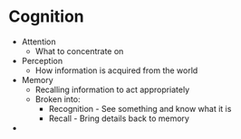# Cognition
- Attention
	- What to concentrate on
- Perception
	- How information is acquired from the world
- Memory
	- Recalling information to act appropriately
	- Broken into:
		- Recognition - See something and know what it is
		- Recall - Bring details back to memory
- 